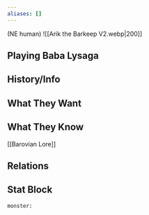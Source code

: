 ```yaml
---
aliases: []
---
```

(NE human)
![[Arik the Barkeep V2.webp|200]]
## Playing Baba Lysaga

## History/Info

## What They Want

## What They Know
[[Barovian Lore]]

## Relations

## Stat Block

```statblock
monster:
```

```dataviewjs
```
